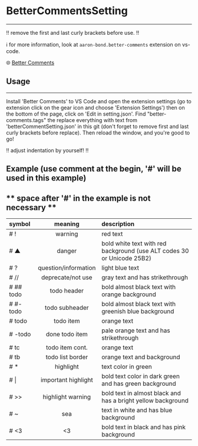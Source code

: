 # BetterCommentsSetting
---
‼️ remove the first and last curly brackets before use. ‼️

ℹ️ for more information, look at `aaron-bond.better-comments` extension on vs-code.

🌐 [Better Comments](https://marketplace.visualstudio.com/items?itemName=aaron-bond.better-comments)

## Usage
---
Install 'Better Comments' to VS Code and open the extension settings (go to extension click on the gear icon and choose 'Extension Settings') then on the bottom of the page, click on 'Edit in setting.json'. Find "better-comments.tags" the replace everything with text from 'betterCommentSetting.json' in this git (don't forget to remove first and last curly brackets before replace). Then reload the window, and you're good to go!

‼️ adjust indentation by yourself! ‼️

## Example (use comment at the begin, '#' will be used in this example)
** space after '#' in the example is not necessary **
---
| symbol    | meaning              | description                                                            |
|:----------|:--------------------:|:-----------------------------------------------------------------------|
| # !       | warning              | red text                                                               |
| # ▲       | danger               | bold white text with red background (use ALT codes 30 or Unicode 25B2) |
| # ?       | question/information | light blue text                                                        |
| # //      | deprecate/not use    | gray text and has strikethrough                                        |
| # ## todo | todo header          | bold almost black text with orange background                          |
| # #- todo | todo subheader       | bold almost black text with greenish blue background                   |
| # todo    | todo item            | orange text                                                            |
| # -todo   | done todo item       | pale orange text and has strikethrough                                 |
| # tc      | todo item cont.      | orange text                                                            |
| # tb      | todo list border     | orange text and background                                             |
| # *       | highlight            | text color in green                                                    |
| # \|      | important highlight  | bold text color in dark green and has green background                 |
| # >>      | highlight warning    | bold text in almost black and has a bright yellow background           |
| # ~       | sea                  | text in white and has blue background                                  |
| # <3      | <3                   | bold text in black and has pink background                             |
